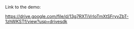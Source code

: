 Link to the demo:

https://drive.google.com/file/d/13g7RXTiVrIoTmXtSFryvZbT-1zhWKSTf/view?usp=drivesdk

